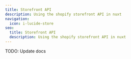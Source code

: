 ```yaml
---
title: Storefront API
description: Using the shopify storefront API in nuxt
navigation:
  icon: i-lucide-store
seo:
  title: Storefront API
  description: Using the shopify storefront API in nuxt
---
```


TODO: Update docs
